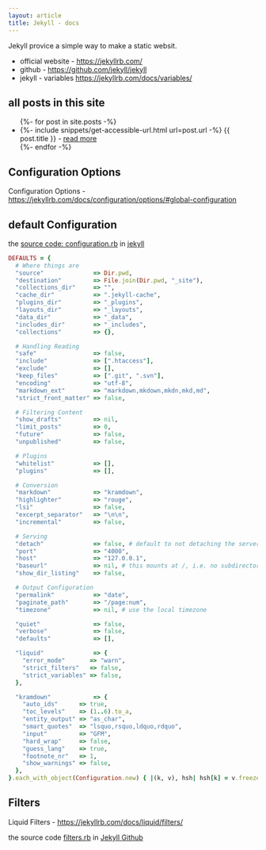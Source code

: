 ```yaml
---
layout: article
title: Jekyll - docs
---
```


[github-jekyll]: https://github.com/jekyll/jekyll

Jekyll provice a simple way to make a static websit.

+ official website - <https://jekyllrb.com/>
+ github - <https://github.com/jekyll/jekyll>
+ jekyll - variables <https://jekyllrb.com/docs/variables/>

## all posts in this site

<ul>
{%- for post in site.posts -%}
  <li>
    {%- include snippets/get-accessible-url.html url=post.url -%}
    <span>{{ post.title }}</span> - <a href="{{ __return }}">read more</a>
  </li>
{%- endfor -%}
</ul>

## Configuration Options

Configuration Options - <https://jekyllrb.com/docs/configuration/options/#global-configuration>

## default Configuration

the [source code: configuration.rb](https://github.com/jekyll/jekyll/blob/master/lib/jekyll/configuration.rb) in [jekyll][jekyll-github]

```ruby
DEFAULTS = {
  # Where things are
  "source"              => Dir.pwd,
  "destination"         => File.join(Dir.pwd, "_site"),
  "collections_dir"     => "",
  "cache_dir"           => ".jekyll-cache",
  "plugins_dir"         => "_plugins",
  "layouts_dir"         => "_layouts",
  "data_dir"            => "_data",
  "includes_dir"        => "_includes",
  "collections"         => {},

  # Handling Reading
  "safe"                => false,
  "include"             => [".htaccess"],
  "exclude"             => [],
  "keep_files"          => [".git", ".svn"],
  "encoding"            => "utf-8",
  "markdown_ext"        => "markdown,mkdown,mkdn,mkd,md",
  "strict_front_matter" => false,

  # Filtering Content
  "show_drafts"         => nil,
  "limit_posts"         => 0,
  "future"              => false,
  "unpublished"         => false,

  # Plugins
  "whitelist"           => [],
  "plugins"             => [],

  # Conversion
  "markdown"            => "kramdown",
  "highlighter"         => "rouge",
  "lsi"                 => false,
  "excerpt_separator"   => "\n\n",
  "incremental"         => false,

  # Serving
  "detach"              => false, # default to not detaching the server
  "port"                => "4000",
  "host"                => "127.0.0.1",
  "baseurl"             => nil, # this mounts at /, i.e. no subdirectory
  "show_dir_listing"    => false,

  # Output Configuration
  "permalink"           => "date",
  "paginate_path"       => "/page:num",
  "timezone"            => nil, # use the local timezone

  "quiet"               => false,
  "verbose"             => false,
  "defaults"            => [],

  "liquid"              => {
    "error_mode"       => "warn",
    "strict_filters"   => false,
    "strict_variables" => false,
  },

  "kramdown"            => {
    "auto_ids"      => true,
    "toc_levels"    => (1..6).to_a,
    "entity_output" => "as_char",
    "smart_quotes"  => "lsquo,rsquo,ldquo,rdquo",
    "input"         => "GFM",
    "hard_wrap"     => false,
    "guess_lang"    => true,
    "footnote_nr"   => 1,
    "show_warnings" => false,
  },
}.each_with_object(Configuration.new) { |(k, v), hsh| hsh[k] = v.freeze }.freeze
```


[jekyll-github]: https://github.com/jekyll/jekyll

## Filters

Liquid Filters - <https://jekyllrb.com/docs/liquid/filters/>

the source code [filters.rb](https://github.com/jekyll/jekyll/blob/master/lib/jekyll/filters.rb) in [Jekyll Github][github-jekyll]